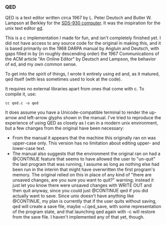 ### QED ###
QED is a text editor written circa 1967 by L. Peter Deutsch and Butler W. Lampson at Berkley for the [SDS-930 computer](https://en.wikipedia.org/wiki/SDS_930). It was the inspiration for the unix text editor [ed](https://en.wikipedia.org/wiki/Ed_(text_editor)). 

This is a c implementation I made for fun, and isn't completely finished yet. I did not have access to any source code for the original in making this, and it is based primarily on the 1968 DARPA manual by Angluin and Deutsch, with gaps filled in by (in roughly descending order) the 1967 Communications of the ACM article "An Online Editor" by Deutsch and Lampson, the behavior of ed, and my own common sense.

To get into the spirit of things, I wrote it entirely using ed and, as it matured, qed itself (with less sometimes used to look at the code).

It requires no external libraries apart from ones that come with c. To compile it, use:

	cc qed.c -o qed

It does assume you have a Unicode-compatible terminal to render the up-arrow and left-arrow glyphs shown in the manual. I've tried to reproduce the experience of using QED as closely as I can in a modern unix environment, but a few changes from the original have been necessary:
* From the manual it appears that the machine this originally ran on was upper-case only. This version has no limitation about editing upper- and lower-case text.
* The manual also suggests that the environment the original ran on had a @CONTINUE feature that seems to have allowed the user to "un-quit" the last program that was running, I assume as long as nothing else had been run in the interim that might have overwritten the first program's memory. The original relied on this in place of any kind of "there are unsaved changes, are you sure you want to quit?" warning; instead it just let you know there were unsaved changes with WRITE OUT and then quit anyway, since you could just @CONTINUE qed if you did actually want to save. Since unix doesn't have anything like @CONTINUE, my plan is currently that if the user quits without saving, qed will create a save file, maybe ~/.qed_save, with some representation of the program state, and that launching qed again with -c will restore from the save file. I haven't implemented any of that yet, though.
